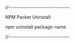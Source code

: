 //------------------------------

NPM Packet Uninstall:

npm uninstall package-name

//------------------------------